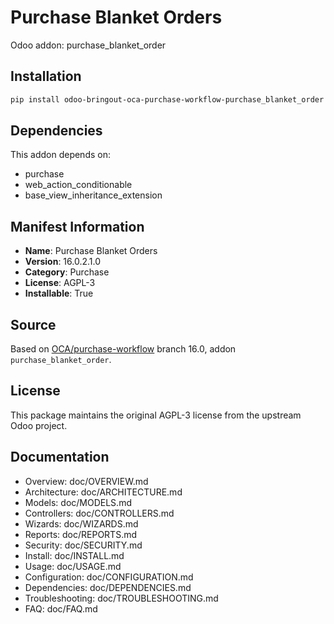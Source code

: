 # Purchase Blanket Orders

Odoo addon: purchase_blanket_order

## Installation

```bash
pip install odoo-bringout-oca-purchase-workflow-purchase_blanket_order
```

## Dependencies

This addon depends on:
- purchase
- web_action_conditionable
- base_view_inheritance_extension

## Manifest Information

- **Name**: Purchase Blanket Orders
- **Version**: 16.0.2.1.0
- **Category**: Purchase
- **License**: AGPL-3
- **Installable**: True

## Source

Based on [OCA/purchase-workflow](https://github.com/OCA/purchase-workflow) branch 16.0, addon `purchase_blanket_order`.

## License

This package maintains the original AGPL-3 license from the upstream Odoo project.

## Documentation

- Overview: doc/OVERVIEW.md
- Architecture: doc/ARCHITECTURE.md
- Models: doc/MODELS.md
- Controllers: doc/CONTROLLERS.md
- Wizards: doc/WIZARDS.md
- Reports: doc/REPORTS.md
- Security: doc/SECURITY.md
- Install: doc/INSTALL.md
- Usage: doc/USAGE.md
- Configuration: doc/CONFIGURATION.md
- Dependencies: doc/DEPENDENCIES.md
- Troubleshooting: doc/TROUBLESHOOTING.md
- FAQ: doc/FAQ.md
